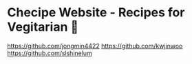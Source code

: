 # Checipe Website - Recipes for Vegitarian :herb:


https://github.com/jongmin4422
https://github.com/kwjinwoo
https://github.com/slshinelum
